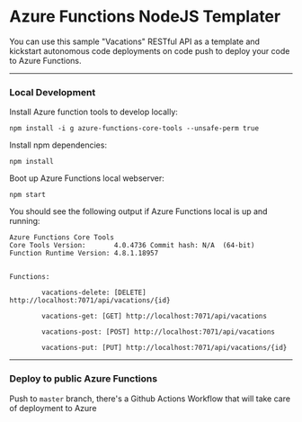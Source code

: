 # Azure Functions NodeJS Templater

You can use this sample "Vacations" RESTful API as a template and  kickstart autonomous code deployments on code push to deploy your code to Azure Functions.
___

### Local Development
Install Azure function tools to develop locally:

`npm install -i g azure-functions-core-tools --unsafe-perm true`

Install npm dependencies:

`npm install`

Boot up Azure Functions local webserver:

`npm start`

You should see the following output if Azure Functions local is up and running:
```
Azure Functions Core Tools
Core Tools Version:       4.0.4736 Commit hash: N/A  (64-bit)
Function Runtime Version: 4.8.1.18957


Functions:

        vacations-delete: [DELETE] http://localhost:7071/api/vacations/{id}

        vacations-get: [GET] http://localhost:7071/api/vacations

        vacations-post: [POST] http://localhost:7071/api/vacations

        vacations-put: [PUT] http://localhost:7071/api/vacations/{id}

```

___


### Deploy to public Azure Functions
Push to `master` branch, there's a Github Actions Workflow that will take care of deployment to Azure